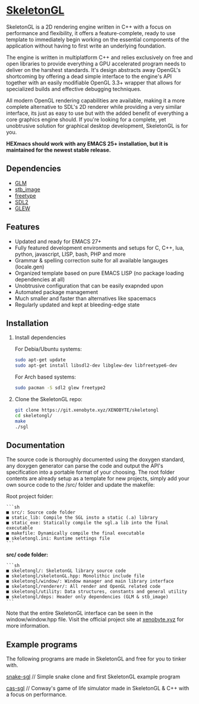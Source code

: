 # [SkeletonGL](https://xenobyte.xyz/projects/?nav=skeletongl)

SkeletonGL is a 2D rendering engine written in C++ with a focus on performance and flexibility, it offers a feature-complete, ready to use template to immediately begin working on the essential components of the application without having to first write an underlying foundation.


The engine is written in multiplatform C++ and relies exclusively on free and open libraries to provide everything a GPU accelerated program needs to deliver on the harshest
standards. It's design abstracts away OpenGL's shortcoming by offering a dead simple interface to the engine's API together with an easily modifiable OpenGL 3.3+ wrapper that allows
for specialized builds and effective debugging techniques.


All modern OpenGL rendering capabilities are available, making it a more complete alternative to SDL's 2D renderer
while providing a very similar interface, its just as easy to use but with the added benefit of everything a core
graphics engine should. If you're looking for a complete, yet unobtrusive solution for graphical desktop development, SkeletonGL is for you.



**HEXmacs should work with any EMACS 25+ installation, but it is maintained for the newest stable release.**

## Dependencies

* [GLM](https://glm.g-truc.net/)
* [stb_image](https://github.com/nothings/stb/blob/master/stb_image.h)
* [freetype](https://www.freetype.org/)
* [SDL2](https://www.libsdl.org/index.php)
* [GLEW](http://glew.sourceforge.net/)

## Features

* Updated and ready for EMACS 27+
* Fully featured development environments and setups for C, C++, lua, python, javascript, LISP, bash, PHP and more
* Grammar & spelling correction suite for all available langauges (locale.gen)
* Organized template based on pure EMACS LISP (no package loading dependencies at all)
* Unobtrusive configuration that can be easily exapnded upon
* Automated package management
* Much smaller and faster than alternatives like spacemacs
* Regularly updated and kept at bleeding-edge state

## Installation

1. Install dependencies

    For Debia/Ubuntu systems:


    ```sh
    sudo apt-get update
    sudo apt-get install libsdl2-dev libglew-dev libfreetype6-dev

    ```

    For Arch based systems:

    ```sh
    sudo pacman -S sdl2 glew freetype2
    ```
    
2. Clone the SkeletonGL repo:

    ```sh
    git clone https://git.xenobyte.xyz/XENOBYTE/skeletongl
    cd skeletongl/
    make
    ./sgl
    ```

## Documentation

The source code is thoroughly documented using the doxygen standard, any doxygen generator can parse the code and output the API's specification into a portable format of your choosing.
The root folder contents are already setup as a template for new projects, simply add your own source code to the /src/ folder and update the makefile: 
  
Root project folder:


    ```sh
    ■ src/: Source code folder
    ■ static_lib: Compile the SGL insto a static (.a) library
    ■ static_exe: Statically compile the sgl.a lib into the final executable
    ■ makefile: Dynamically compile the final executable
    ■ skeletongl.ini: Runtime settings file
    ```
    
**src/ code folder:**


    ```sh
    ■ skeletongl/: SkeletonGL library source code
    ■ skeletongl/skeletonGL.hpp: Monolithic include file
    ■ skeletongl/window/: Window manager and main library interface
    ■ skeletongl/renderer/: All render and OpenGL related code
    ■ skeletongl/utility: Data structures, constants and general utility
    ■ skeletongl/deps: Header only dependencies (GLM & stb_image)
    ```

Note that the entire SkeletonGL interface can be seen in the window/window.hpp file.
Visit the official project site at [xenobyte.xyz](https://xenobyte.xyz/projects/?nav=skeletongl) for more information.

## Example programs

The following programs are made in SkeletonGL and free for you to tinker with.

[snake-sgl](https://xenobyte.xyz/projects/?nav=snake-sgl) // Simple snake clone and first SkeletonGL example program

[cas-sgl](https://xenobyte.xyz/projects/?nav=cas-sgl) // Conway's game of life simulator made in SkeletonGL & C++ with a focus on performance.



